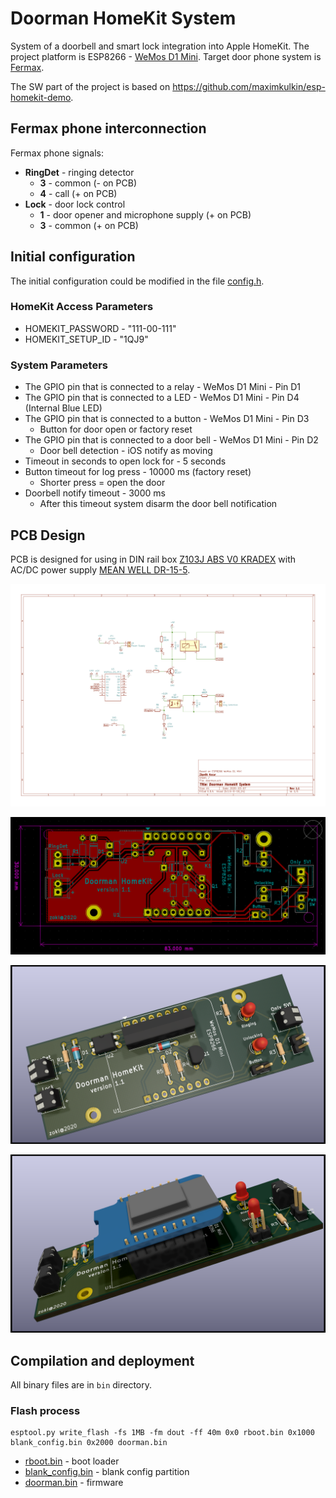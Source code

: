 # Doorman HomeKit System
System of a doorbell and smart lock integration into Apple HomeKit. The project platform is ESP8266 - [WeMos D1 Mini](https://wiki.wemos.cc/products:d1:d1_mini). Target door phone system is [Fermax](https://github.com/zokl/homekit-doorman/blob/master/doc/Fermax%20CityMax%20Universal%20%20Intercom%20Handset%20Data%20Sheet.pdf).

The SW part of the project is based on  https://github.com/maximkulkin/esp-homekit-demo.

## Fermax phone interconnection

Fermax phone signals:
* **RingDet** - ringing detector
   * **3** - common (- on PCB)
   * **4** - call (+ on PCB)
* **Lock** - door lock control
   * **1** - door opener and microphone supply (+ on PCB)
   * **3** - common (+ on PCB)

## Initial configuration

The initial configuration could be modified in the file [config.h](https://github.com/zokl/homekit-doorman/blob/master/src/config.h).

### HomeKit Access Parameters

* HOMEKIT_PASSWORD - "111-00-111"
* HOMEKIT_SETUP_ID - "1QJ9"

### System Parameters

* The GPIO pin that is connected to a relay - WeMos D1 Mini - Pin D1
* The GPIO pin that is connected to a LED - WeMos D1 Mini - Pin D4 (Internal Blue LED)
* The GPIO pin that is connected to a button - WeMos D1 Mini - Pin D3
  * Button for door open or factory reset
* The GPIO pin that is connected to a door bell - WeMos D1 Mini - Pin D2
  * Door bell detection - iOS notify as moving
* Timeout in seconds to open lock for - 5 seconds
* Button timeout for log press - 10000 ms (factory reset)
  * Shorter press = open the door
* Doorbell notify timeout - 3000 ms
  * After this timeout system disarm the door bell notification


## PCB Design

PCB is designed for using in DIN rail box [Z103J ABS V0 KRADEX](https://github.com/zokl/homekit-doorman/blob/master/doc/dsh.627-099.1.pdf) with AC/DC power supply [MEAN WELL DR-15-5](https://github.com/zokl/homekit-doorman/blob/master/doc/dsh.751-263.1.pdf).

![Doorman v 1.1 - schematics](/hw/kicad_1v1/pictures/Doorman_1v1_schematics.png)

![Doorman v 1.1 - PCB](/hw/kicad_1v1/pictures/Doorman_1v1_pcb.png)

![Doorman v 1.1 - PCB render #1](/hw/kicad_1v1/pictures/Doorman_1v1_full.png)

![Doorman v 1.1 - PCB render #1](/hw/kicad_1v1/pictures/Doorman_1v1_full_module.png)

## Compilation and deployment
All binary files are in ```bin``` directory.

### Flash process

```
esptool.py write_flash -fs 1MB -fm dout -ff 40m 0x0 rboot.bin 0x1000 blank_config.bin 0x2000 doorman.bin
```

* [rboot.bin](https://github.com/zokl/homekit-doorman/blob/master/bin/rboot.bin) - boot loader
* [blank_config.bin](https://github.com/zokl/homekit-doorman/blob/master/bin/blank_config.bin) - blank config partition
* [doorman.bin](https://github.com/zokl/homekit-doorman/blob/master/bin/doorman_20200307.bin) - firmware
